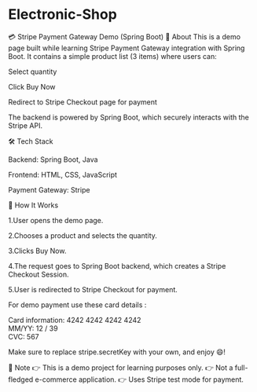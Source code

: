 # Electronic-Shop
💳 Stripe Payment Gateway Demo (Spring Boot)
📌 About
This is a demo page built while learning Stripe Payment Gateway integration with Spring Boot.
It contains a simple product list (3 items) where users can:

Select quantity

Click Buy Now

Redirect to Stripe Checkout page for payment

The backend is powered by Spring Boot, which securely interacts with the Stripe API.

🛠️ Tech Stack

Backend: Spring Boot, Java

Frontend: HTML, CSS, JavaScript

Payment Gateway: Stripe

🚀 How It Works

1.User opens the demo page.

2.Chooses a product and selects the quantity.

3.Clicks Buy Now.

4.The request goes to Spring Boot backend, which creates a Stripe Checkout Session.

5.User is redirected to Stripe Checkout for payment.

For demo payment use these card details : 

Card information: 4242 4242 4242 4242                        
MM/YY: 12 / 39  
CVC: 567

Make sure to replace stripe.secretKey with your own, and enjoy 😄! 

📌 Note
👉 This is a demo project for learning purposes only.
👉 Not a full-fledged e-commerce application.
👉 Uses Stripe test mode for payment.

